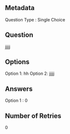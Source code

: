 ## Metadata
Question Type : Single Choice

## Question
jjjjj

## Options
Option 1: hh
Option 2: jjjjj

## Answers
Option 1 : 0

## Number of Retries
0

